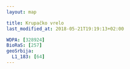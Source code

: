 ```yaml
---
layout: map

title: Krupačko vrelo
last_modified_at: 2018-05-21T19:19:13+02:00

WDPA: [328924]
BioRaS: [257]
geoSrbija:
  L1_183: [64]
---
```

